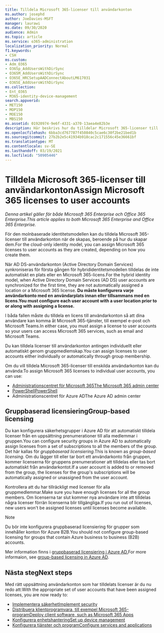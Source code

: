 ```yaml
---
title: Tilldela Microsoft 365-licenser till användarkonton
ms.author: josephd
author: JoeDavies-MSFT
manager: laurawi
ms.date: 09/30/2020
audience: Admin
ms.topic: article
ms.service: o365-administration
localization_priority: Normal
f1.keywords:
- CSH
ms.custom:
- Adm_O365
- O365p_AddUsersWithDirSync
- O365M_AddUsersWithDirSync
- O365E_HRCSetupAADConnectAboutLM617031
- O365E_AddUsersWithDirSync
ms.collection:
- Ent_O365
- M365-identity-device-management
search.appverid:
- MET150
- MOP150
- MOE150
- MBS150
ms.assetid: 01920974-9e6f-4331-a370-13aea4e82b3e
description: Här beskrivs hur du tilldelar Microsoft 365-licenser till användarkonton, antingen individuellt eller baserat på gruppmedlemskap.
ms.openlocfilehash: 6bba3cd767787f450840c5cae6c30f2be21bed1b
ms.sourcegitcommit: 27b2b2e5c41934b918cac2c171556c45e36661bf
ms.translationtype: MT
ms.contentlocale: sv-SE
ms.lasthandoff: 03/19/2021
ms.locfileid: "50905446"
---
```

# <a name="assign-microsoft-365-licenses-to-user-accounts"></a><span data-ttu-id="6d4ef-103">Tilldela Microsoft 365-licenser till användarkonton</span><span class="sxs-lookup"><span data-stu-id="6d4ef-103">Assign Microsoft 365 licenses to user accounts</span></span>

<span data-ttu-id="6d4ef-104">*Denna artikel gäller för både Microsoft 365 Enterprise och Office 365 Enterprise.*</span><span class="sxs-lookup"><span data-stu-id="6d4ef-104">*This article applies to both Microsoft 365 Enterprise and Office 365 Enterprise.*</span></span>

<span data-ttu-id="6d4ef-105">För den molnbaserade identitetsmodellen kan du tilldela Microsoft 365-licenser till användarkonton när de skapas, beroende på hur du skapar dem.</span><span class="sxs-lookup"><span data-stu-id="6d4ef-105">For the cloud-only identity model, you can assign Microsoft 365 licenses to user accounts as they are created, depending on how you create them.</span></span>

<span data-ttu-id="6d4ef-106">När AD DS-användarkonton (Active Directory Domain Services) synkroniseras för första gången för hybrididentitetsmodellen tilldelas de inte automatiskt en plats eller en Microsoft 365-licens.</span><span class="sxs-lookup"><span data-stu-id="6d4ef-106">For the hybrid identity model, when Active Directory Domain Services (AD DS) user accounts are synchronized for the first time, they are not automatically assigned a location or a Microsoft 365 license.</span></span> <span data-ttu-id="6d4ef-107">**Du måste konfigurera varje användarkonto med en användarplats innan eller tillsammans med en licens.**</span><span class="sxs-lookup"><span data-stu-id="6d4ef-107">**You must configure each user account with a user location prior to or along with assigning a license.**</span></span>

<span data-ttu-id="6d4ef-108">I båda fallen måste du tilldela en licens till användarkonton så att dina användare kan komma åt Microsoft 365-tjänster, till exempel e-post och Microsoft Teams.</span><span class="sxs-lookup"><span data-stu-id="6d4ef-108">In either case, you must assign a license to user accounts so your users can access Microsoft 365 services, such as email and Microsoft Teams.</span></span>

<span data-ttu-id="6d4ef-109">Du kan tilldela licenser till användarkonton antingen individuellt eller automatiskt genom gruppmedlemskap.</span><span class="sxs-lookup"><span data-stu-id="6d4ef-109">You can assign licenses to user accounts either individually or automatically through group membership.</span></span>

<span data-ttu-id="6d4ef-110">Om du vill tilldela Microsoft 365-licenser till enskilda användarkonton kan du använda:</span><span class="sxs-lookup"><span data-stu-id="6d4ef-110">To assign Microsoft 365 licenses to individual user accounts, you can use:</span></span>

- [<span data-ttu-id="6d4ef-111">Administrationscentret för Microsoft 365</span><span class="sxs-lookup"><span data-stu-id="6d4ef-111">The Microsoft 365 admin center</span></span>](../admin/manage/assign-licenses-to-users.md)
- [<span data-ttu-id="6d4ef-112">PowerShell</span><span class="sxs-lookup"><span data-stu-id="6d4ef-112">PowerShell</span></span>](assign-licenses-to-user-accounts-with-microsoft-365-powershell.md)
- <span data-ttu-id="6d4ef-113">Administrationscentret för Azure AD</span><span class="sxs-lookup"><span data-stu-id="6d4ef-113">The Azure AD admin center</span></span>

## <a name="group-based-licensing"></a><span data-ttu-id="6d4ef-114">Gruppbaserad licensiering</span><span class="sxs-lookup"><span data-stu-id="6d4ef-114">Group-based licensing</span></span>

<span data-ttu-id="6d4ef-115">Du kan konfigurera säkerhetsgrupper i Azure AD för att automatiskt tilldela licenser från en uppsättning prenumerationer till alla medlemmar i gruppen.</span><span class="sxs-lookup"><span data-stu-id="6d4ef-115">You can configure security groups in Azure AD to automatically assign licenses from a set of subscriptions to all the members of the group.</span></span> <span data-ttu-id="6d4ef-116">Det här kallas för *gruppbaserad licensiering*.</span><span class="sxs-lookup"><span data-stu-id="6d4ef-116">This is known as *group-based licensing*.</span></span> <span data-ttu-id="6d4ef-117">Om du lägger till eller tar bort ett användarkonto från gruppen, kommer licenserna för gruppens prenumerationer att tilldelas eller tas bort automatiskt från användarkontot.</span><span class="sxs-lookup"><span data-stu-id="6d4ef-117">If a user account is added to or removed from the group, the licenses for the group's subscriptions will be automatically assigned or unassigned from the user account.</span></span>

<span data-ttu-id="6d4ef-118">Kontrollera att du har tillräckligt med licenser för alla gruppmedlemmar.</span><span class="sxs-lookup"><span data-stu-id="6d4ef-118">Make sure you have enough licenses for all the group members.</span></span> <span data-ttu-id="6d4ef-119">Om licenserna tar slut kommer nya användare inte att tilldelas några licenser förrän licenserna blir tillgängliga.</span><span class="sxs-lookup"><span data-stu-id="6d4ef-119">If you run out of licenses, new users won't be assigned licenses until licenses become available.</span></span>

>[!Note]
><span data-ttu-id="6d4ef-120">Du bör inte konfigurera gruppbaserad licensiering för grupper som innehåller konton för Azure B2B.</span><span class="sxs-lookup"><span data-stu-id="6d4ef-120">You should not configure group-based licensing for groups that contain Azure business to business (B2B) accounts.</span></span>
>

<span data-ttu-id="6d4ef-121">Mer information finns i [gruppbaserad licensiering i Azure AD.](/azure/active-directory/fundamentals/active-directory-licensing-whatis-azure-portal)</span><span class="sxs-lookup"><span data-stu-id="6d4ef-121">For more informaion, see [group-based licensing in Azure AD](/azure/active-directory/fundamentals/active-directory-licensing-whatis-azure-portal).</span></span>

## <a name="next-steps"></a><span data-ttu-id="6d4ef-122">Nästa steg</span><span class="sxs-lookup"><span data-stu-id="6d4ef-122">Next steps</span></span>

<span data-ttu-id="6d4ef-123">Med rätt uppsättning användarkonton som har tilldelats licenser är du nu redo att:</span><span class="sxs-lookup"><span data-stu-id="6d4ef-123">With the appropriate set of user accounts that have been assigned licenses, you are now ready to:</span></span>

- [<span data-ttu-id="6d4ef-124">Implementera säkerhet</span><span class="sxs-lookup"><span data-stu-id="6d4ef-124">Implement security</span></span>](../security/office-365-security/security-roadmap.md)
- [<span data-ttu-id="6d4ef-125">Distribuera klientprogramvara, till exempel Microsoft 365-program</span><span class="sxs-lookup"><span data-stu-id="6d4ef-125">Deploy client software, such as Microsoft 365 Apps</span></span>](/DeployOffice/deployment-guide-microsoft-365-apps)
- [<span data-ttu-id="6d4ef-126">Konfigurera enhetshantering</span><span class="sxs-lookup"><span data-stu-id="6d4ef-126">Set up device management</span></span>](device-management-roadmap-microsoft-365.md)
- [<span data-ttu-id="6d4ef-127">Konfigurera tjänster och program</span><span class="sxs-lookup"><span data-stu-id="6d4ef-127">Configure services and applications</span></span>](configure-services-and-applications.md)